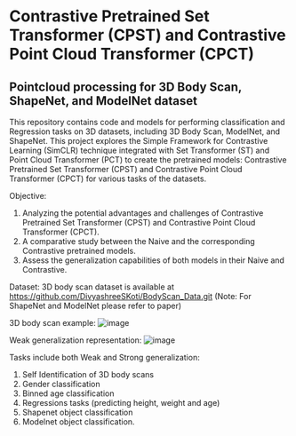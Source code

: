 # Contrastive Pretrained Set Transformer (CPST) and Contrastive Point Cloud Transformer (CPCT)
## Pointcloud processing for 3D Body Scan, ShapeNet, and ModelNet dataset
This repository contains code and models for performing classification and Regression tasks on 3D datasets, including 3D Body Scan, ModelNet, and ShapeNet. This project explores the Simple Framework for Contrastive Learning (SimCLR) technique integrated with Set Transformer (ST) and Point Cloud Transformer (PCT) to create the pretrained models: Contrastive Pretrained Set Transformer (CPST) and Contrastive Point Cloud Transformer (CPCT) for various tasks of the datasets.

Objective:
1. Analyzing the potential advantages and challenges of Contrastive Pretrained Set Transformer (CPST) and Contrastive Point Cloud Transformer (CPCT).
2. A comparative study between the Naive and the corresponding Contrastive pretrained models.
3. Assess the generalization capabilities of both models in their Naive and Contrastive.

Dataset:
3D body scan dataset is available at https://github.com/DivyashreeSKoti/BodyScan_Data.git
(Note: For ShapeNet and ModelNet please refer to paper)

3D body scan example:
![image](https://github.com/user-attachments/assets/2add6c68-50e5-4462-a3e3-92b74de4fe70)

Weak generalization representation:
![image](https://github.com/user-attachments/assets/bc1d8b09-12a1-4dc2-83eb-830d1420b742)

Tasks include both Weak and Strong generalization:
1. Self Identification of 3D body scans
2. Gender classification
3. Binned age classification
4. Regressions tasks (predicting height, weight and age)
5. Shapenet object classification
6. Modelnet object classification.







